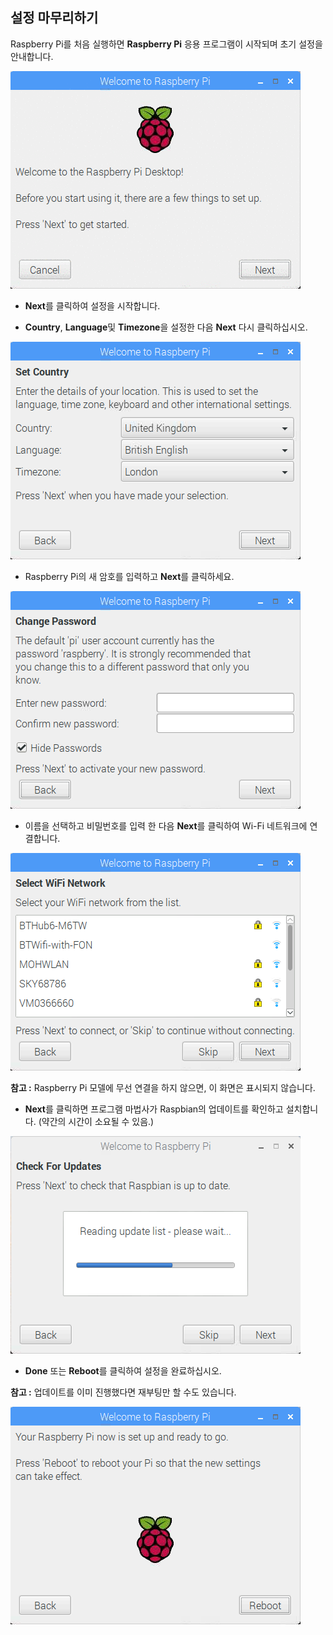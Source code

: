 ## 설정 마무리하기

Raspberry Pi를 처음 실행하면 **Raspberry Pi** 응용 프로그램이 시작되며 초기 설정을 안내합니다.

![Raspberry Pi 마법사](images/piwiz.gif)

+ **Next**를 클릭하여 설정을 시작합니다.

+ **Country**, **Language**및 **Timezone**을 설정한 다음 **Next** 다시 클릭하십시오.

![Raspberry Pi 마법사 국가](images/piwiz2.PNG)

+ Raspberry Pi의 새 암호를 입력하고 **Next**를 클릭하세요.

![Raspberry Pi 마법사 암호](images/piwiz3.PNG)

+ 이름을 선택하고 비밀번호를 입력 한 다음 **Next**를 클릭하여 Wi-Fi 네트워크에 연결합니다.

![Raspberry Pi 마법사 wifi](images/piwiz4.PNG)

**참고 :** Raspberry Pi 모델에 무선 연결을 하지 않으면, 이 화면은 표시되지 않습니다.

+ **Next**를 클릭하면 프로그램 마법사가 Raspbian의 업데이트를 확인하고 설치합니다. (약간의 시간이 소요될 수 있음.)

![Raspberry Pi 마법사 업데이트](images/piwiz6.PNG)

+ **Done** 또는 **Reboot**를 클릭하여 설정을 완료하십시오.

**참고 :** 업데이트를 이미 진행했다면 재부팅만 할 수도 있습니다.

![Raspberry Pi 마법사 완료](images/piwiz7.PNG)